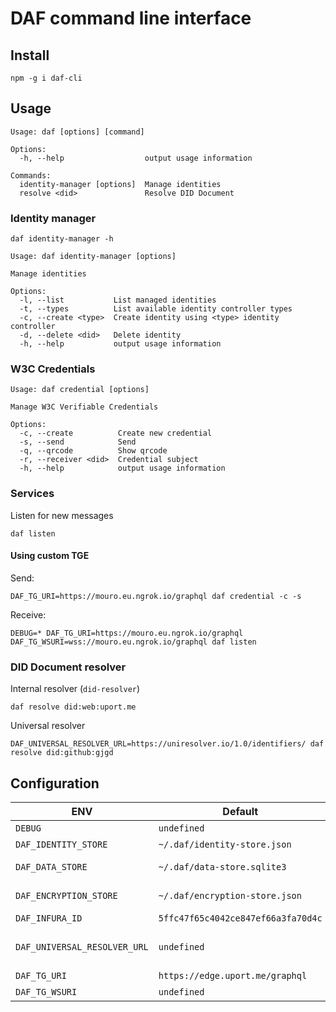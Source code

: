 # DAF command line interface

## Install

```
npm -g i daf-cli
```

## Usage

```
Usage: daf [options] [command]

Options:
  -h, --help                  output usage information

Commands:
  identity-manager [options]  Manage identities
  resolve <did>               Resolve DID Document
```

### Identity manager

```
daf identity-manager -h

Usage: daf identity-manager [options]

Manage identities

Options:
  -l, --list           List managed identities
  -t, --types          List available identity controller types
  -c, --create <type>  Create identity using <type> identity controller
  -d, --delete <did>   Delete identity
  -h, --help           output usage information
```
### W3C Credentials

```
Usage: daf credential [options]

Manage W3C Verifiable Credentials

Options:
  -c, --create          Create new credential
  -s, --send            Send
  -q, --qrcode          Show qrcode
  -r, --receiver <did>  Credential subject
  -h, --help            output usage information
```

### Services

Listen for new messages

```
daf listen
```

#### Using custom TGE


Send:
```
DAF_TG_URI=https://mouro.eu.ngrok.io/graphql daf credential -c -s
```

Receive:
```
DEBUG=* DAF_TG_URI=https://mouro.eu.ngrok.io/graphql DAF_TG_WSURI=wss://mouro.eu.ngrok.io/graphql daf listen
```

### DID Document resolver

Internal resolver (`did-resolver`)

```
daf resolve did:web:uport.me
```

Universal resolver

```
DAF_UNIVERSAL_RESOLVER_URL=https://uniresolver.io/1.0/identifiers/ daf resolve did:github:gjgd
```

## Configuration
 ENV | Default | Description 
---|---|---
 `DEBUG` | `undefined` | Use `*` to see all debug info. [More options](https://github.com/visionmedia/debug#environment-variables)
 `DAF_IDENTITY_STORE` | `~/.daf/identity-store.json` | Identity keyPair storage
 `DAF_DATA_STORE` | `~/.daf/data-store.sqlite3` | Sqlite3 database containing messages, credentials, presentations, etc.
 `DAF_ENCRYPTION_STORE` | `~/.daf/encryption-store.json` | Encryption keyPair storage. Used for DIDComm
 `DAF_INFURA_ID` | `5ffc47f65c4042ce847ef66a3fa70d4c` | Used for calls to the Ethereum blockchain
 `DAF_UNIVERSAL_RESOLVER_URL` | `undefined` | Example `https://uniresolver.io/1.0/identifiers/`. If not provided - will use internal resolver 
 `DAF_TG_URI` | `https://edge.uport.me/graphql` | Trust Graph Endpoint URL
 `DAF_TG_WSURI` | `undefined` | Trust Graph Endpoint WebSocket URL
